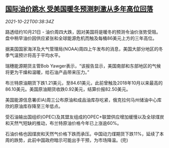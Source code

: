 <!--1634864463000-->
[国际油价跳水 受美国暖冬预测刺激从多年高位回落](https://cn.reuters.com/article/global-oil-drv-1022-idCNKBS2HC01U)
------

<div><i>2021-10-22T00:38:34Z</i></div><p>路透纽约10月21日 - 油价周四大跌，因对美国将是暖冬的预测令油价涨势受阻。盘中稍早油价因供应紧张和全球能源危机而触及每桶86美元上方的三年高位。</p><p>据美国国家海洋及大气管理局(NOAA)周四上午发布的消息，美国大部分地区的冬季气温预计将高于平均水平。</p><p>瑞穗能源期货主管Bob Yawger表示，“该报告显示，美国南部和东部地区的气候将更为干燥和温暖，给石油产品带来压力。”</p><p>布兰特原油期货下跌1.21美元，至84.61美元，此前曾触及2018年10月以来最高的86.10美元。美国原油期货收跌0.92美元，结算价报82.50美元。</p><p>美国能源信息署(EIA)周三公布原油和成品油库存吃紧，俄克拉何马州储油中心库欣的原油库存降至三年低点。</p><p>受石油输出国组织(OPEC)及其盟友组成的OPEC+联盟供应增加缓慢以及全球煤炭和天然气短缺的推动，布兰特原油价格今年已上涨逾60%。</p><p>石油价格也因煤炭和天然气价格下跌而承压。中国动力煤期货下跌11%，延续了本周的跌势，此前中国政府暗示可能出手干预，为市场降温。(完)</p>
